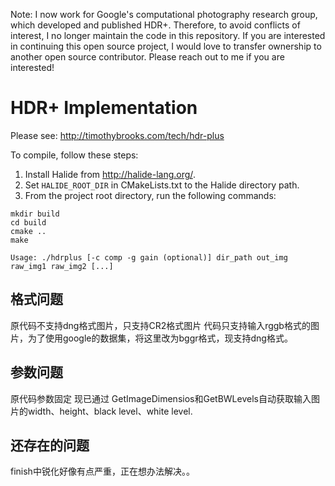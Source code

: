 Note: I now work for Google's computational photography research group, which developed and published HDR+. Therefore, to avoid conflicts of interest, I no longer maintain the code in this repository. If you are interested in continuing this open source project, I would love to transfer ownership to another open source contributor. Please reach out to me if you are interested!

# HDR+ Implementation
Please see: http://timothybrooks.com/tech/hdr-plus

To compile, follow these steps:
1. Install Halide from http://halide-lang.org/.
2. Set `HALIDE_ROOT_DIR` in CMakeLists.txt to the Halide directory path.
3. From the project root directory, run the following commands:
```
mkdir build
cd build
cmake ..
make

Usage: ./hdrplus [-c comp -g gain (optional)] dir_path out_img raw_img1 raw_img2 [...]

```

## 格式问题
原代码不支持dng格式图片，只支持CR2格式图片
代码只支持输入rggb格式的图片，为了使用google的数据集，将这里改为bggr格式，现支持dng格式。

## 参数问题
原代码参数固定
现已通过 GetImageDimensios和GetBWLevels自动获取输入图片的width、height、black level、white level.

## 还存在的问题
finish中锐化好像有点严重，正在想办法解决。。
